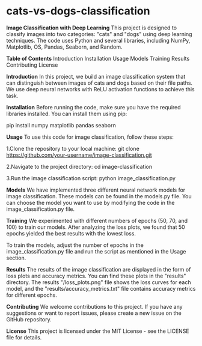 # cats-vs-dogs-classification
**Image Classification with Deep Learning**
This project is designed to classify images into two categories: "cats" and "dogs" using deep learning techniques. The code uses Python and several libraries, including NumPy, Matplotlib, OS, Pandas, Seaborn, and Random.

**Table of Contents**
Introduction
Installation
Usage
Models
Training
Results
Contributing
License

**Introduction**
In this project, we build an image classification system that can distinguish between images of cats and dogs based on their file paths. We use deep neural networks with ReLU activation functions to achieve this task.

**Installation**
Before running the code, make sure you have the required libraries installed. You can install them using pip:

pip install numpy matplotlib pandas seaborn

**Usage**
To use this code for image classification, follow these steps:

1.Clone the repository to your local machine:
git clone https://github.com/your-username/image-classification.git

2.Navigate to the project directory:
cd image-classification

3.Run the image classification script:
python image_classification.py

**Models**
We have implemented three different neural network models for image classification. These models can be found in the models.py file. You can choose the model you want to use by modifying the code in the image_classification.py file.

**Training**
We experimented with different numbers of epochs (50, 70, and 100) to train our models. After analyzing the loss plots, we found that 50 epochs yielded the best results with the lowest loss.

To train the models, adjust the number of epochs in the image_classification.py file and run the script as mentioned in the Usage section.

**Results**
The results of the image classification are displayed in the form of loss plots and accuracy metrics. You can find these plots in the "results" directory. The results "/loss_plots.png" file shows the loss curves for each model, and the "results/accuracy_metrics.txt" file contains accuracy metrics for different epochs.

**Contributing**
We welcome contributions to this project. If you have any suggestions or want to report issues, please create a new issue on the GitHub repository.

**License**
This project is licensed under the MIT License - see the LICENSE file for details.
